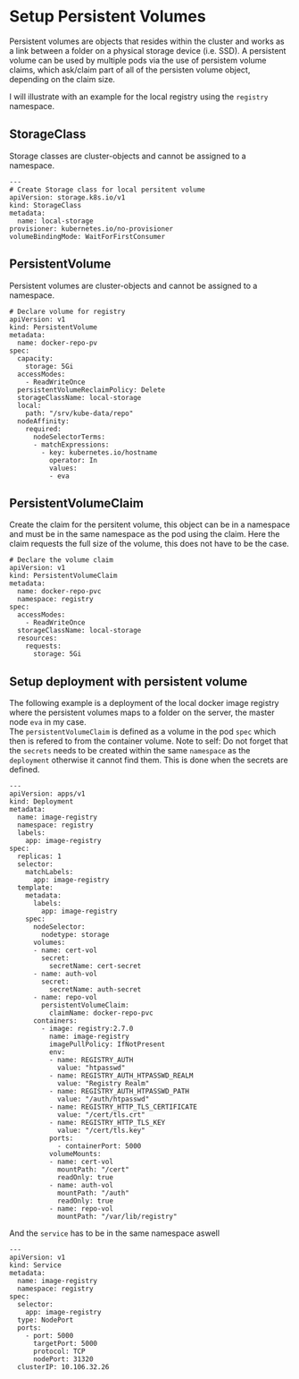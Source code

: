 # Setup Persistent Volumes
Persistent volumes are objects that resides within the cluster and works as a link between a folder on a physical storage device (i.e. SSD).
A persistent volume can be used by multiple pods via the use of persistem volume claims, which ask/claim part of all of the persisten volume object, depending on the claim size.

I will illustrate with an example for the local registry using the `registry` namespace.
## StorageClass
Storage classes are cluster-objects and cannot be assigned to a namespace.
```
---
# Create Storage class for local persitent volume
apiVersion: storage.k8s.io/v1
kind: StorageClass
metadata:
  name: local-storage
provisioner: kubernetes.io/no-provisioner
volumeBindingMode: WaitForFirstConsumer
```
## PersistentVolume
Persistent volumes are cluster-objects and cannot be assigned to a namespace.
```
# Declare volume for registry
apiVersion: v1
kind: PersistentVolume
metadata:
  name: docker-repo-pv
spec:
  capacity:
    storage: 5Gi
  accessModes:
    - ReadWriteOnce
  persistentVolumeReclaimPolicy: Delete
  storageClassName: local-storage
  local:
    path: "/srv/kube-data/repo"
  nodeAffinity:
    required:
      nodeSelectorTerms:
      - matchExpressions:
        - key: kubernetes.io/hostname
          operator: In
          values:
          - eva
```

## PersistentVolumeClaim
Create the claim for the persitent volume, this object can be in a namespace and must be in the same namespace as the pod using the claim.
Here the claim requests the full size of the volume, this does not have to be the case.
```
# Declare the volume claim
apiVersion: v1
kind: PersistentVolumeClaim
metadata:
  name: docker-repo-pvc
  namespace: registry
spec:
  accessModes:
    - ReadWriteOnce
  storageClassName: local-storage
  resources:
    requests:
      storage: 5Gi
```
## Setup deployment with persistent volume

The following example is a deployment of the local docker image registry where the persistent volumes maps to a folder on the server, the master node `eva` in my case.\
The `persistentVolumeClaim` is defined as a volume in the pod `spec` which then is refered to from the container volume.
Note to self: Do not forget that the `secrets` needs to be created within the same `namespace` as the `deployment` otherwise it cannot find them. This is done when the secrets are defined.

```
---
apiVersion: apps/v1
kind: Deployment
metadata:
  name: image-registry
  namespace: registry
  labels:
    app: image-registry
spec:
  replicas: 1
  selector:
    matchLabels:
      app: image-registry
  template:
    metadata:
      labels:
        app: image-registry
    spec:
      nodeSelector:
        nodetype: storage
      volumes:
      - name: cert-vol
        secret:
          secretName: cert-secret
      - name: auth-vol
        secret:
          secretName: auth-secret
      - name: repo-vol
        persistentVolumeClaim:
          claimName: docker-repo-pvc
      containers:
        - image: registry:2.7.0
          name: image-registry
          imagePullPolicy: IfNotPresent
          env:
          - name: REGISTRY_AUTH
            value: "htpasswd"
          - name: REGISTRY_AUTH_HTPASSWD_REALM
            value: "Registry Realm"
          - name: REGISTRY_AUTH_HTPASSWD_PATH
            value: "/auth/htpasswd"
          - name: REGISTRY_HTTP_TLS_CERTIFICATE
            value: "/cert/tls.crt"
          - name: REGISTRY_HTTP_TLS_KEY
            value: "/cert/tls.key"
          ports:
            - containerPort: 5000
          volumeMounts:
          - name: cert-vol
            mountPath: "/cert"
            readOnly: true
          - name: auth-vol
            mountPath: "/auth"
            readOnly: true
          - name: repo-vol
            mountPath: "/var/lib/registry"
```

And the `service` has to be in the same namespace aswell

```
---
apiVersion: v1
kind: Service
metadata:
  name: image-registry
  namespace: registry
spec:
  selector:
    app: image-registry
  type: NodePort
  ports:
    - port: 5000
      targetPort: 5000
      protocol: TCP
      nodePort: 31320
  clusterIP: 10.106.32.26
```
